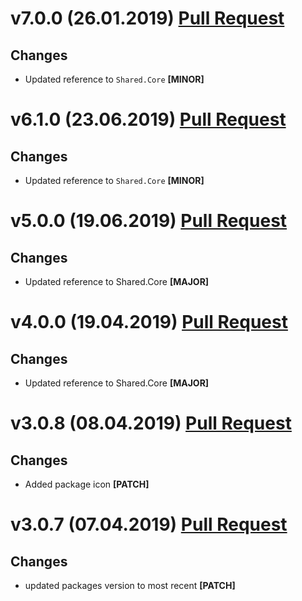 ﻿# v7.0.0 (26.01.2019) [Pull Request](https://github.com/oskardudycz/GoldenEye/pull/69)

## Changes

* Updated reference to `Shared.Core` **[MINOR]**

# v6.1.0 (23.06.2019) [Pull Request](https://github.com/oskardudycz/GoldenEye/pull/65)

## Changes

* Updated reference to `Shared.Core` **[MINOR]**

# v5.0.0 (19.06.2019) [Pull Request](https://github.com/oskardudycz/GoldenEye/pull/64)

## Changes

* Updated reference to Shared.Core **[MAJOR]**

# v4.0.0 (19.04.2019) [Pull Request](https://github.com/oskardudycz/GoldenEye/pull/58)

## Changes

* Updated reference to Shared.Core **[MAJOR]**


# v3.0.8 (08.04.2019) [Pull Request](https://github.com/oskardudycz/GoldenEye/pull/54)

## Changes

* Added package icon **[PATCH]**


# v3.0.7 (07.04.2019) [Pull Request](https://github.com/oskardudycz/GoldenEye/pull/53)

## Changes

* updated packages version to most recent **[PATCH]**


